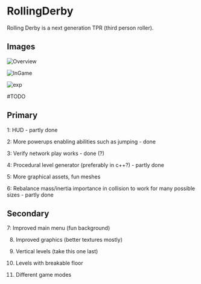 # RollingDerby

Rolling Derby is a next generation TPR (third person roller).

## Images

![Overview](http://i.imgur.com/o7lFaE0.jpg)

![InGame](http://i.imgur.com/PA19QNz.jpg)

![exp](http://i.imgur.com/dJUcVMx.jpg)

#TODO

## Primary

1: HUD - partly done

2: More powerups enabling abilities such as jumping - done

3: Verify network play works - done (?)

4: Procedural level generator (preferably in c++?) - partly done

5: More graphical assets, fun meshes

6: Rebalance mass/inertia importance in collision to work for many possible sizes - partly done



## Secondary

7: Improved main menu (fun background)

8. Improved graphics (better textures mostly)

9. Vertical levels (take this one last)

10. Levels with breakable floor

11. Different game modes

